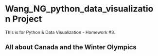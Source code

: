 # Wang_NG_python_data_visualization Project

This is for Python &amp; Data Visualization - Homework #3. 

## All about Canada and the Winter Olympics


